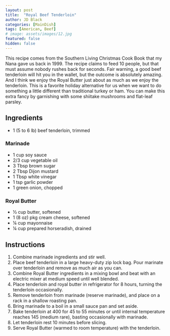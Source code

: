 ```yaml
---
layout: post
title:  "Royal Beef Tenderloin"
author: JD Black
categories: [MainDish]
tags: [American, Beef]
# image: assets/images/12.jpg
featured: false
hidden: false
---
```


This recipe comes from the Southern Living Christmas Cook Book that my Nana gave us back in 1999.  The recipe claims to feed 10 people, but that must assume nobody rushes back for seconds.  Fair warning, a good beef tenderloin will hit you in the wallet, but the outcome is absolutely amazing.  And I think we enjoy the Royal Butter just about as much as we enjoy the tenderloin.  This is a favorite holiday alternative for us when we want to do something a little different than traditional turkey or ham.  You can make this extra fancy by garnishing with some shiitake mushrooms and flat-leaf parsley.

## Ingredients
- 1 (5 to 6 lb) beef tenderloin, trimmed

### Marinade
- 1 cup soy sauce
- 2/3 cup vegetable oil
- 3 Tbsp brown sugar
- 2 Tbsp Dijon mustard
- 1 Tbsp white vinegar
- 1 tsp garlic powder
- 1 green onion, chopped

### Royal Butter
- ½ cup butter, softened
- 1 (8 oz) pkg cream cheese, softened
- ¼ cup mayonnaise
- ¼ cup prepared horseradish, drained

## Instructions
1. Combine marinade ingredients and stir well.
1. Place beef tenderloin in a large heavy-duty zip lock bag. Pour marinate over tenderloin and remove as much air as you can.
1. Combine Royal Butter ingredients in a mixing bowl and beat with an electric mixer at medium speed until well blended.
1. Place tenderloin and royal butter in refrigerator for 8 hours, turning the tenderloin occasionally.
1. Remove tenderloin from marinade (reserve marinade), and place on a rack in a shallow roasting pan.  
1. Bring marinade to a boil in a small sauce pan and set aside.
1. Bake tenderloin  at 400 for 45 to 55 minutes or until internal temperature reaches 145 (medium rare), basting occasionally with marinade.
1. Let tenderloin rest 10 minutes before slicing.
1. Serve Royal Butter (warmed to room temperature) with the tenderloin.




